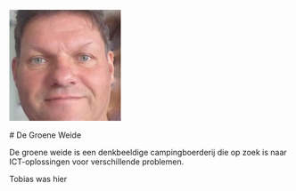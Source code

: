 <p style="align=center">
    <img src="https://github.com/Coenicorn/DeGroeneWeide/blob/main/assets/hansbastiaan.jpg" alt="Hans Bastiaan">
</p>
# De Groene Weide

De groene weide is een denkbeeldige campingboerderij die op zoek is naar ICT-oplossingen voor verschillende problemen.

Tobias was hier
